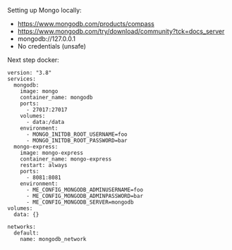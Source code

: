 Setting up Mongo locally:
- https://www.mongodb.com/products/compass
- https://www.mongodb.com/try/download/community?tck=docs_server
- mongodb://127.0.0.1
- No credentials (unsafe)

Next step docker:
```
version: "3.8"
services:
  mongodb:
    image: mongo
    container_name: mongodb
    ports:
      - 27017:27017
    volumes:
      - data:/data
    environment:
      - MONGO_INITDB_ROOT_USERNAME=foo
      - MONGO_INITDB_ROOT_PASSWORD=bar
  mongo-express:
    image: mongo-express
    container_name: mongo-express
    restart: always
    ports:
      - 8081:8081
    environment:
      - ME_CONFIG_MONGODB_ADMINUSERNAME=foo
      - ME_CONFIG_MONGODB_ADMINPASSWORD=bar
      - ME_CONFIG_MONGODB_SERVER=mongodb
volumes:
  data: {}

networks:
  default:
    name: mongodb_network
```

